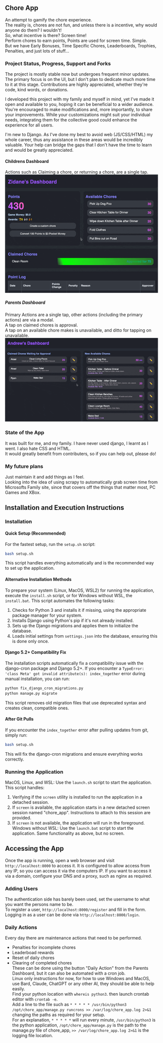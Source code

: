 ## Chore App

An attempt to gamify the chore experience.  
The reality is, chores are not fun, and unless there is a incentive, why would anyone do them?  I wouldn't!  
So, what incentive is there?  Screen time!  
Perform chores to earn points,  Points are used for screen time.  Simple.  
But we have Early Bonuses, Time Specific Chores, Leaderboards, Trophies, Penalties, and just lots of stuff...  

### Project Status, Progress, Support and Forks

The project is mostly stable now but undergoes frequent minor updates. The primary focus is on the UI, but I don't plan to dedicate much more time to it at this stage. Contributions are highly appreciated, whether they're code, kind words, or donations.  

I developed this project with my family and myself in mind, yet I've made it open and available to you, hoping it can be beneficial to a wider audience. You're encouraged to make modifications and, more importantly, to share your improvements. While your customizations might suit your individual needs, integrating them for the collective good could enhance the experience for all users.  

I'm new to Django. As I've done my best to avoid web (JS/CSS/HTML) my whole career, thus any assistance in these areas would be incredibly valuable. Your help can bridge the gaps that I don't have the time to learn and would be greatly appreciated.


#### Childrens Dashboard   
Actions such as Claiming a chore, or returning a chore, are a single tap.  
![Childrens Dashboard](documents/child.gif)  

##### Parents Dashboard  
Primary Actions are a single tap, other actions (including the primary actions) are via a modal.  
A tap on claimed chores is approval.  
A tap on an available chore makes is unavailable, and ditto for tapping on unavailable.  
![Parents Dashboard](documents/parent.gif)  

### State of the App

It was built for me, and my family.
I have never used django, I learnt as I went.  I also hate CSS and HTML.  
It would greatly benefit from contributers, so if you can help out, please do!  

### My future plans

Just maintain it and add things as I feel.  
Looking into the idea of using scrapy to automatically grab screen time from Microsofts Family site, since that covers off the things that matter most, PC Games and XBox.  

## Installation and Execution Instructions

### Installation

#### Quick Setup (Recommended)
For the fastest setup, run the `setup.sh` script:
```bash
bash setup.sh
```

This script handles everything automatically and is the recommended way to set up the application.

#### Alternative Installation Methods
To prepare your system (Linux, MacOS, WSL2) for running the application, execute the `install.sh` script, or for Windows without WSL, the `install.bat`. This script automates the following tasks:

1. Checks for Python 3 and installs it if missing, using the appropriate package manager for your system.
2. Installs Django using Python's pip if it's not already installed.
3. Sets up the Django migrations and applies them to initialize the database.
4. Loads initial settings from `settings.json` into the database, ensuring this is done only once.

#### Django 5.2+ Compatibility Fix

The installation scripts automatically fix a compatibility issue with the django-cron package and Django 5.2+. If you encounter a `TypeError: 'class Meta' got invalid attribute(s): index_together` error during manual installation, you can run:

```bash
python fix_django_cron_migrations.py
python manage.py migrate
```

This script removes old migration files that use deprecated syntax and creates clean, compatible ones.

#### After Git Pulls
If you encounter the `index_together` error after pulling updates from git, simply run:
```bash
bash setup.sh
```

This will fix the django-cron migrations and ensure everything works correctly.

### Running the Application

MacOS, Linux, and WSL: Use the `launch.sh` script to start the application. This script handles:

1. Verifying if the `screen` utility is installed to run the application in a detached session.
2. If `screen` is available, the application starts in a new detached screen session named "chore_app". Instructions to attach to this session are provided.
3. If `screen` is not available, the application will run in the foreground.
Windows without WSL: Use the `launch.bat` script to start the application.  Same functionality as above, but no screen.

## Accessing the App

Once the app is running, open a web browser and visit `http://localhost:8000` to access it.
It is configured to allow access from any IP, so you can access it via the computers IP.
If you want to access it via a domain, configure your DNS and a proxy, such as nginx as required.  

### Adding Users

The authentication side has barely been used, set the username to what you want the persons name to be.  
To register a user, `http://localhost:8000/register` and fill in the form.  
Logging in as a user can be done via `http://localhost:8000/login`.  

### Daily Actions 

Every day there are maintenance actions that need to be performed.  
- Penalties for incomplete chores  
- Leaderboad rewards  
- Reset of daily chores
- Clearing of completed chores  
These can be done using the button "Daily Action" from the Parents Dashboard, but it can also be automated with a cron job.  
Linux only instructions for now, for how to use Windows and MacOS, use Bard, Claude, ChatGPT or any other AI, they should be able to help easily.  
Find your python location with `whereis python3`.  then launch crontab editor with `crontab -e`.  
Add a line to the file such as `* * * * * /usr/bin/python3 /opt/chore_app/manage.py runcrons >> /var/log/chore_app.log 2>&1` changing the paths as required for your setup.  
For an explanation, `* * * * *` will run every minute, `/usr/bin/python3` is the python application, `/opt/chore_app/manage.py` is the path to the manage.py file of chore_app, `>> /var/log/chore_app.log 2>&1` is the logging file location.